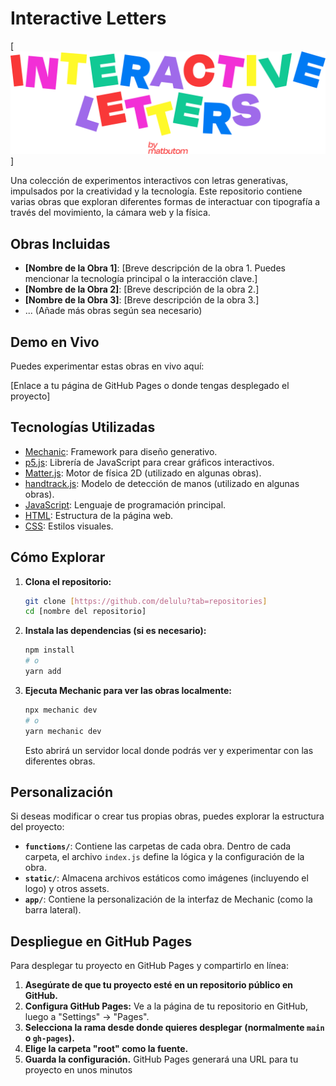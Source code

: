 # Interactive Letters

[![Imagen del Logo](static/interactive_letters_logo_01.png)]

Una colección de experimentos interactivos con letras generativas, impulsados por la creatividad y la tecnología. Este repositorio contiene varias obras que exploran diferentes formas de interactuar con tipografía a través del movimiento, la cámara web y la física.

## Obras Incluidas

* **[Nombre de la Obra 1]**: [Breve descripción de la obra 1. Puedes mencionar la tecnología principal o la interacción clave.]
* **[Nombre de la Obra 2]**: [Breve descripción de la obra 2.]
* **[Nombre de la Obra 3]**: [Breve descripción de la obra 3.]
* ... (Añade más obras según sea necesario)

## Demo en Vivo

Puedes experimentar estas obras en vivo aquí:

[Enlace a tu página de GitHub Pages o donde tengas desplegado el proyecto]

## Tecnologías Utilizadas

* [Mechanic](https://mechanic.design/): Framework para diseño generativo.
* [p5.js](https://p5js.org/): Librería de JavaScript para crear gráficos interactivos.
* [Matter.js](https://brm.io/matter-js/): Motor de física 2D (utilizado en algunas obras).
* [handtrack.js](https://github.com/tensorflow/tfjs-models/tree/master/handtrack): Modelo de detección de manos (utilizado en algunas obras).
* [JavaScript](https://developer.mozilla.org/en-US/docs/Web/JavaScript): Lenguaje de programación principal.
* [HTML](https://developer.mozilla.org/en-US/docs/Web/HTML): Estructura de la página web.
* [CSS](https://developer.mozilla.org/en-US/docs/Web/CSS): Estilos visuales.

## Cómo Explorar

1.  **Clona el repositorio:**
    ```bash
    git clone [https://github.com/delulu?tab=repositories]
    cd [nombre del repositorio]
    ```
2.  **Instala las dependencias (si es necesario):**
    ```bash
    npm install
    # o
    yarn add
    ```
3.  **Ejecuta Mechanic para ver las obras localmente:**
    ```bash
    npx mechanic dev
    # o
    yarn mechanic dev
    ```
    Esto abrirá un servidor local donde podrás ver y experimentar con las diferentes obras.

## Personalización

Si deseas modificar o crear tus propias obras, puedes explorar la estructura del proyecto:

* **`functions/`**: Contiene las carpetas de cada obra. Dentro de cada carpeta, el archivo `index.js` define la lógica y la configuración de la obra.
* **`static/`**: Almacena archivos estáticos como imágenes (incluyendo el logo) y otros assets.
* **`app/`**: Contiene la personalización de la interfaz de Mechanic (como la barra lateral).

## Despliegue en GitHub Pages

Para desplegar tu proyecto en GitHub Pages y compartirlo en línea:

1.  **Asegúrate de que tu proyecto esté en un repositorio público en GitHub.**
2.  **Configura GitHub Pages:** Ve a la página de tu repositorio en GitHub, luego a "Settings" -> "Pages".
3.  **Selecciona la rama desde donde quieres desplegar (normalmente `main` o `gh-pages`).**
4.  **Elige la carpeta "root" como la fuente.**
5.  **Guarda la configuración.** GitHub Pages generará una URL para tu proyecto en unos minutos
